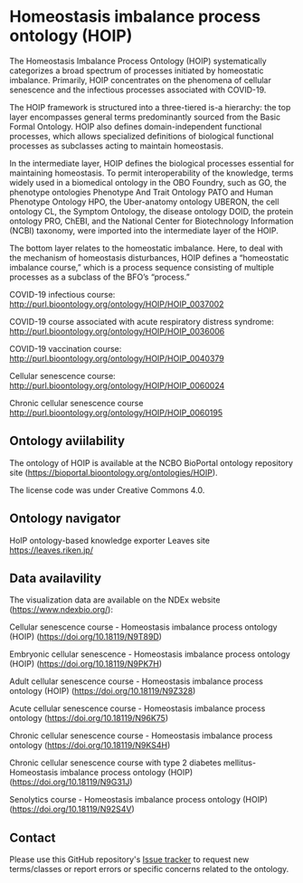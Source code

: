 # Homeostasis imbalance process ontology (HOIP)

The Homeostasis Imbalance Process Ontology (HOIP) systematically categorizes a broad spectrum of processes initiated by homeostatic imbalance. Primarily, HOIP concentrates on the phenomena of cellular senescence and the infectious processes associated with COVID-19. 

The HOIP framework is structured into a three-tiered is-a hierarchy: the top layer encompasses general terms predominantly sourced from the Basic Formal Ontology. HOIP also defines domain-independent functional processes, which allows specialized definitions of biological functional processes as subclasses acting to maintain homeostasis.

In the intermediate layer, HOIP defines the biological processes essential for maintaining homeostasis. To permit interoperability of the knowledge, terms widely used in a biomedical ontology in the OBO Foundry, such as GO, the phenotype ontologies Phenotype And Trait Ontology  PATO and Human Phenotype Ontology HPO, the Uber-anatomy ontology UBERON, the cell ontology CL, the Symptom Ontology, the disease ontology DOID, the protein ontology PRO, ChEBI, and the National Center for Biotechnology Information (NCBI) taxonomy, were imported into the intermediate layer of the HOIP.

The bottom layer relates to the homeostatic imbalance. Here, to deal with the mechanism of homeostasis disturbances, HOIP defines a “homeostatic imbalance course,” which is a process sequence consisting of multiple processes as a subclass of the BFO’s “process.”  

COVID-19 infectious course:
http://purl.bioontology.org/ontology/HOIP/HOIP_0037002

COVID-19 course associated with acute respiratory distress syndrome:
http://purl.bioontology.org/ontology/HOIP/HOIP_0036006

COVID-19 vaccination course:
http://purl.bioontology.org/ontology/HOIP/HOIP_0040379

Cellular senescence course:
http://purl.bioontology.org/ontology/HOIP/HOIP_0060024

Chronic cellular senescence course
http://purl.bioontology.org/ontology/HOIP/HOIP_0060195


## Ontology aviilability

The ontology of HOIP is available at the NCBO BioPortal ontology repository site (https://bioportal.bioontology.org/ontologies/HOIP). 

The license code was under Creative Commons 4.0. 

## Ontology navigator
HoIP ontology-based knowledge exporter Leaves site https://leaves.riken.jp/

## Data availavility

The visualization data are available on the NDEx website (https://www.ndexbio.org/):

Cellular senescence course - Homeostasis imbalance process ontology (HOIP) (https://doi.org/10.18119/N9T89D)

Embryonic cellular senescence - Homeostasis imbalance process ontology 
(HOIP) (https://doi.org/10.18119/N9PK7H)

Adult cellular senescence course - Homeostasis imbalance process ontology 
(HOIP) (https://doi.org/10.18119/N9Z328)

Acute cellular senescence course - Homeostasis imbalance process ontology (https://doi.org/10.18119/N96K75)

Chronic cellular senescence course - Homeostasis imbalance process ontology (https://doi.org/10.18119/N9KS4H)

Chronic cellular senescence course with type 2 diabetes mellitus- Homeostasis imbalance 
process ontology (HOIP) (https://doi.org/10.18119/N9G31J)

Senolytics course - Homeostasis imbalance process ontology 
(HOIP) (https://doi.org/10.18119/N92S4V)


## Contact

Please use this GitHub repository's [Issue tracker](https://github.com/yuki-yamagata/hoip/issues) to request new terms/classes or report errors or specific concerns related to the ontology.
